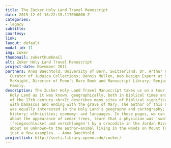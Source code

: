 ```yaml
---
title: The Zucker Holy Land Travel Manuscript
date: 2015-12-01 16:22:15.117000000 Z
categories:
- legacy
subtitle:
courtesy:
link:
layout: default
modal-id: 11
img: zuker
thumbnail: zukerthumbnail
alt: Zuker Holy Land Travel Manuscript
project-date: November 2011
partners: Anna Baechtold, University of Bern, Switzerland; Dr. Arthur Kiron, Schottenstein-Jesselson
  Curator of Judaica Collections; Dennis Mullen, Web Design Expert at SCETI; David
  McKnight, Director of Penn's Rare Book and Manuscript Library; Benjamin Zucker; Moldovan
  Family.
description: The Zucker Holy Land Travel Manuscript takes us on a tour through the
  Holy Land as it was known, geographically, both in Biblical times and at the end
  of the 17th century.<br>It describes many sites of Biblical significance, starting
  with Damascus and ending with the grave of Mary. The author of this German manuscript
  was equally interested in the Holy Land’s geography and cartography; flora and fauna;
  history; ethnicities; economy; and languages. In these pages, we can read in detail
  about the appearance of cedar trees, learn that a physician was 'swallowed and devoured'
  ('eingeschlucket und verschlungen') by a crocodile in the Jordan River, and hear
  about an unknown—to the author—animal living in the woods on Mount Tabor—to cite
  just a few examples. - Anna Baechtold
projectlink: http://sceti.library.upenn.edu/zucker/
---
```

